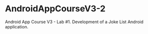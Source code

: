 # AndroidAppCourseV3-2
Android App Course V3 - Lab #1. Development of a Joke List Android application.
